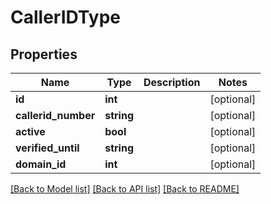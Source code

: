 # CallerIDType

## Properties
Name | Type | Description | Notes
------------ | ------------- | ------------- | -------------
**id** | **int** |  | [optional] 
**callerid_number** | **string** |  | [optional] 
**active** | **bool** |  | [optional] 
**verified_until** | **string** |  | [optional] 
**domain_id** | **int** |  | [optional] 

[[Back to Model list]](../../README.md#documentation-for-models) [[Back to API list]](../../README.md#documentation-for-api-endpoints) [[Back to README]](../../README.md)


